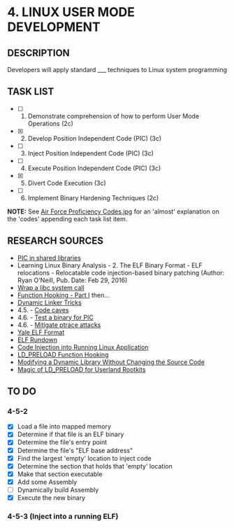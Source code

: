 # 4. LINUX USER MODE DEVELOPMENT

## DESCRIPTION
Developers will apply standard ___ techniques to Linux system programming

## TASK LIST
* [ ] 1. Demonstrate comprehension of how to perform User Mode Operations (2c)
* [X] 2. Develop Position Independent Code (PIC) (3c)
* [ ] 3. Inject Position Independent Code (PIC) (3c)
* [ ] 4. Execute Position Independent Code (PIC) (3c)
* [X] 5. Divert Code Execution (3c)
* [ ] 6. Implement Binary Hardening Techniques (2c)

**NOTE:** See [Air Force Proficiency Codes.jpg](https://github.com/hark130/Latissimus_Dorsi/blob/master/Air%20Force%20Proficiency%20Codes.jpg) for an 'almost' explanation on the 'codes' appending each task list item.

## RESEARCH SOURCES
* [PIC in shared libraries](https://eli.thegreenplace.net/2011/11/03/position-independent-code-pic-in-shared-libraries/)
* Learning Linux Binary Analysis - 2. The ELF Binary Format - ELF relocations - Relocatable code injection-based binary patching (Author: Ryan O'Neill, Pub. Date: Feb 29, 2016)
* [Wrap a libc system call](http://samanbarghi.com/blog/2014/09/05/how-to-wrap-a-system-call-libc-function-in-linux/)
* [Function Hooking - Part I](https://blog.netspi.com/function-hooking-part-i-hooking-shared-library-function-calls-in-linux/) then...
* [Dynamic Linker Tricks](https://rafalcieslak.wordpress.com/2013/04/02/dynamic-linker-tricks-using-ld_preload-to-cheat-inject-features-and-investigate-programs/)
* 4.5. - [Code caves](https://en.wikipedia.org/wiki/Code_cave)
* 4.6. - [Test a binary for PIC](https://unix.stackexchange.com/questions/89211/test-whether-linux-binary-is-compiled-as-position-independent-code)
* 4.6. - [Mitigate ptrace attacks](https://blog.netspi.com/using-strace-to-monitor-ssh-connections-on-linux/)
* [Yale ELF Format](http://flint.cs.yale.edu/cs422/doc/ELF_Format.pdf)
* [ELF Rundown](https://gist.github.com/CMCDragonkai/10ab53654b2aa6ce55c11cfc5b2432a4)
* [Code Injection into Running Linux Application](https://www.codeproject.com/Articles/33340/Code-Injection-into-Running-Linux-Application)
* [LD_PRELOAD Function Hooking](https://www.technovelty.org/c/using-ld_preload-to-override-a-function.html)
* [Modifying a Dynamic Library Without Changing the Source Code](http://www.linuxjournal.com/article/7795)
* [Magic of LD_PRELOAD for Userland Rootkits](http://fluxius.handgrep.se/2011/10/31/the-magic-of-ld_preload-for-userland-rootkits/)

## TO DO

### 4-5-2
* [X] Load a file into mapped memory
* [X] Determine if that file is an ELF binary
* [X] Determine the file's entry point
* [X] Determine the file's "ELF base address"
* [X] Find the largest 'empty' location to inject code
* [X] Determine the section that holds that 'empty' location
* [X] Make that section executable
* [X] Add some Assembly
* [ ] Dynamically build Assembly
* [X] Execute the new binary

### 4-5-3 (Inject into a running ELF)
